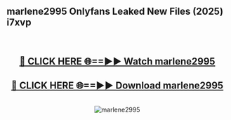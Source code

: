 <h2>marlene2995 Onlyfans Leaked New Files (2025) i7xvp</h2>
<br>
<div align="center">
<h2><a href="https://mediafiles.top/marlene2995&ref=git" rel="nofollow">🔴 CLICK HERE 🌐==►► Watch marlene2995</a></h2>
<h2><a href="https://mediafiles.top/marlene2995&ref=git" rel="nofollow">🔴 CLICK HERE 🌐==►► Download marlene2995</a></h2>
<br>
<a href="https://mediafiles.top/marlene2995&ref=git" rel="nofollow" data-target="animated-image.originalLink"><img src="https://i.ibb.co.com/xMMVF88/686577567.gif" alt="marlene2995" style="max-width: 100%; display: inline-block;" data-target="animated-image.originalImage"></a>
</div>
<br>
<br>